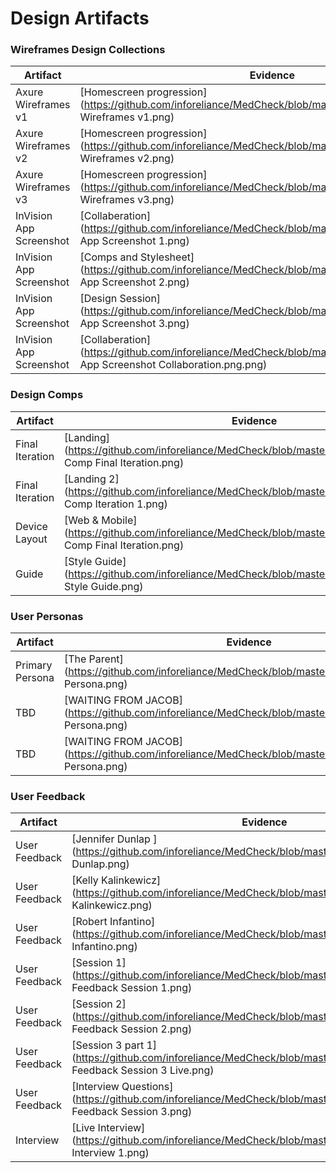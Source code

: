 # Design Artifacts

### Wireframes Design Collections
Artifact | Evidence 
--- | --- 
Axure Wireframes v1 | [Homescreen progression](https://github.com/inforeliance/MedCheck/blob/master/Artifacts/Design/Axure Wireframes v1.png)
Axure Wireframes v2 | [Homescreen progression](https://github.com/inforeliance/MedCheck/blob/master/Artifacts/Design/Axure Wireframes v2.png)
Axure Wireframes v3 | [Homescreen progression](https://github.com/inforeliance/MedCheck/blob/master/Artifacts/Design/Axure Wireframes v3.png)
InVision App Screenshot | [Collaberation](https://github.com/inforeliance/MedCheck/blob/master/Artifacts/Design/InVision App Screenshot 1.png)
InVision App Screenshot | [Comps and Stylesheet](https://github.com/inforeliance/MedCheck/blob/master/Artifacts/Design/InVision App Screenshot 2.png)
InVision App Screenshot | [Design Session](https://github.com/inforeliance/MedCheck/blob/master/Artifacts/Design/InVision App Screenshot 3.png)
InVision App Screenshot | [Collaberation](https://github.com/inforeliance/MedCheck/blob/master/Artifacts/Design/InVision App Screenshot Collaboration.png.png)

### Design Comps
Artifact | Evidence 
--- | --- 
Final Iteration | [Landing](https://github.com/inforeliance/MedCheck/blob/master/Artifacts/Design/Design Comp Final Iteration.png)
Final Iteration | [Landing 2](https://github.com/inforeliance/MedCheck/blob/master/Artifacts/Design/Design Comp Iteration 1.png)
Device Layout | [Web & Mobile](https://github.com/inforeliance/MedCheck/blob/master/Artifacts/Design/Design Comp Final Iteration.png)
Guide | [Style Guide](https://github.com/inforeliance/MedCheck/blob/master/Artifacts/Design/Design Style Guide.png)

### User Personas
Artifact | Evidence 
--- | --- 
Primary Persona | [The Parent](https://github.com/inforeliance/MedCheck/blob/master/Artifacts/Design/User Persona.png)
TBD | [WAITING FROM JACOB](https://github.com/inforeliance/MedCheck/blob/master/Artifacts/Design/User Persona.png)
TBD | [WAITING FROM JACOB](https://github.com/inforeliance/MedCheck/blob/master/Artifacts/Design/User Persona.png)

### User Feedback
Artifact | Evidence 
--- | --- 
User Feedback | [Jennifer Dunlap ](https://github.com/inforeliance/MedCheck/blob/master/Artifacts/Design/Jennifer Dunlap.png)
User Feedback  | [Kelly Kalinkewicz](https://github.com/inforeliance/MedCheck/blob/master/Artifacts/Design/Kelly Kalinkewicz.png)
User Feedback | [Robert Infantino](https://github.com/inforeliance/MedCheck/blob/master/Artifacts/Design/Robert Infantino.png)
User Feedback | [Session 1](https://github.com/inforeliance/MedCheck/blob/master/Artifacts/Design/User Feedback Session 1.png)
User Feedback | [Session 2](https://github.com/inforeliance/MedCheck/blob/master/Artifacts/Design/User Feedback Session 2.png)
User Feedback | [Session 3 part 1](https://github.com/inforeliance/MedCheck/blob/master/Artifacts/Design/User Feedback Session 3 Live.png)
User Feedback | [Interview Questions](https://github.com/inforeliance/MedCheck/blob/master/Artifacts/Design/User Feedback Session 3.png)
Interview | [Live Interview](https://github.com/inforeliance/MedCheck/blob/master/Artifacts/Design/User Interview 1.png)

